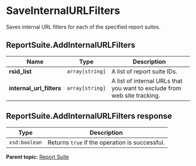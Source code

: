 # SaveInternalURLFilters

Saves internal URL filters for each of the specified report suites.

## ReportSuite.AddInternalURLFilters

|Name|Type|Description|
|----|----|-----------|
|**rsid_list** |`array[string]` |A list of report suite IDs.|
|**internal_url_filters** |`array[string]` |A list of internal URLs that you want to exclude from web site tracking.|

## ReportSuite.AddInternalURLFilters response

|Type|Description|
|----|-----------|
|`xsd:boolean` |Returns `true` if the operation is successful.|

**Parent topic:** [Report Suite](../../methods/report_suite/r_methods_reportsuite.md)

